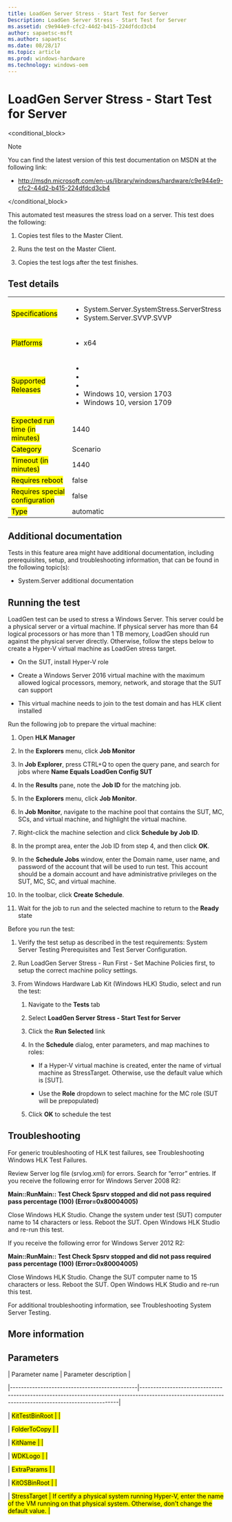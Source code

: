 ```yaml
---
title: LoadGen Server Stress - Start Test for Server
Description: LoadGen Server Stress - Start Test for Server
ms.assetid: c9e944e9-cfc2-44d2-b415-224dfdcd3cb4
author: sapaetsc-msft
ms.author: sapaetsc
ms.date: 08/28/17
ms.topic: article
ms.prod: windows-hardware
ms.technology: windows-oem
---
```


# LoadGen Server Stress - Start Test for Server

<conditional_block> <conditions> <docset value="standalone"></docset> </conditions>

>[!NOTE]
You can find the latest version of this test documentation on MSDN at the following link:

-   <xref hlink="http://msdn.microsoft.com/en-us/library/windows/hardware/c9e944e9-cfc2-44d2-b415-224dfdcd3cb4">http://msdn.microsoft.com/en-us/library/windows/hardware/c9e944e9-cfc2-44d2-b415-224dfdcd3cb4</b>


</conditional_block>

This automated test measures the stress load on a server. This test does the following:

1.  Copies test files to the Master Client.

2.  Runs the test on the Master Client.

3.  Copies the test logs after the test finishes.

## Test details

<table>
<colgroup>
<col width="50%" />
<col width="50%" />
</colgroup>
<tbody>
<tr class="odd">
<td><mark type="bullet_intro">Specifications</b></td>
<td><ul>
<li>System.Server.SystemStress.ServerStress</li>
<li>System.Server.SVVP.SVVP</li>
</ul></td>
</tr>
<tr class="even">
<td><mark type="bullet_intro">Platforms</b></td>
<td><ul>
<li><tla rid="win_threshold_server"></tla> x64</li>
</ul></td>
</tr>
<tr class="odd">
<td><mark type="bullet_intro">Supported Releases</b></td>
<td><ul>
<li><tla rid="win_10"></tla></li>
<li><tla rid="win_10_th2"></tla></li>
<li><tla rid="win_10_rs1"></tla></li>
<li>Windows 10, version 1703</li>
<li>Windows 10, version 1709</li>
</ul></td>
</tr>
<tr class="even">
<td><mark type="bullet_intro">Expected run time (in minutes)</b></td>
<td>1440</td>
</tr>
<tr class="odd">
<td><mark type="bullet_intro">Category</b></td>
<td>Scenario</td>
</tr>
<tr class="even">
<td><mark type="bullet_intro">Timeout (in minutes)</b></td>
<td>1440</td>
</tr>
<tr class="odd">
<td><mark type="bullet_intro">Requires reboot</b></td>
<td>false</td>
</tr>
<tr class="even">
<td><mark type="bullet_intro">Requires special configuration</b></td>
<td>false</td>
</tr>
<tr class="odd">
<td><mark type="bullet_intro">Type</b></td>
<td>automatic</td>
</tr>
</tbody>
</table>

## Additional documentation

Tests in this feature area might have additional documentation, including prerequisites, setup, and troubleshooting information, that can be found in the following topic(s):

-   <xref rid="p_hlk_test.system_server_additional_documentation">System.Server additional documentation</b>

## Running the test

LoadGen test can be used to stress a Windows Server. This server could be a physical server or a virtual machine. If physical server has more than 64 logical processors or has more than 1 TB memory, LoadGen should run against the physical server directly. Otherwise, follow the steps below to create a Hyper-V virtual machine as LoadGen stress target.

-   On the SUT, install Hyper-V role
-   Create a Windows Server 2016 virtual machine with the maximum allowed logical processors, memory, network, and storage that the SUT can support
-   This virtual machine needs to join to the test domain and has HLK client installed

Run the following job to prepare the virtual machine:

1.  Open **HLK Manager**
2.  In the **Explorers** menu, click **Job Monitor**
3.  In **Job Explorer**, press CTRL+Q to open the query pane, and search for jobs where **Name Equals LoadGen Config SUT**
4.  In the **Results** pane, note the **Job ID** for the matching job.
5.  In the **Explorers** menu, click **Job Monitor**.
6.  In **Job Monitor**, navigate to the machine pool that contains the SUT, MC, SCs, and virtual machine, and highlight the virtual machine.
7.  Right-click the machine selection and click **Schedule by Job ID**.
8.  In the prompt area, enter the Job ID from step 4, and then click **OK**.
9.  In the **Schedule Jobs** window, enter the Domain name, user name, and password of the account that will be used to run test. This account should be a domain account and have administrative privileges on the SUT, MC, SC, and virtual machine.
10. In the toolbar, click **Create Schedule**.
11. Wait for the job to run and the selected machine to return to the **Ready** state

Before you run the test:

1.  Verify the test setup as described in the test requirements: <xref rid="p_hlk_test.system_server_testing_prerequisites">System Server Testing Prerequisites</b> and <xref rid="p_hlk_test.test_server_configuration">Test Server Configuration</b>.

2.  Run <xref rid="p_hlk_test.318d804e-aa8f-4ffb-8ce2-963cea2f1a40">LoadGen Server Stress - Run First - Set Machine Policies</b> first, to setup the correct machine policy settings.

3.  From Windows Hardware Lab Kit (Windows HLK) Studio, select and run the test:

    1.  Navigate to the **Tests** tab
    2.  Select **LoadGen Server Stress - Start Test for Server**
    3.  Click the **Run Selected** link
    4.  In the **Schedule** dialog, enter parameters, and map machines to roles:
        -   If a Hyper-V virtual machine is created, enter the name of virtual machine as StressTarget. Otherwise, use the default value which is <placeholder>\[SUT\]</placeholder>.
        -   Use the **Role** dropdown to select machine for the MC role (SUT will be prepopulated)
    5.  Click **OK** to schedule the test

## Troubleshooting

For generic troubleshooting of HLK test failures, see <xref rid="p_hlk.troubleshooting_windows_hlk_test_failures">Troubleshooting Windows HLK Test Failures</b>.

Review Server log file (srvlog.xml) for errors. Search for “error” entries. If you receive the following error for Windows Server 2008 R2:

**Main::RunMain:: Test Check Spsrv stopped and did not pass required pass percentage (100) (Error=0x80004005)**

Close Windows HLK Studio. Change the system under test (SUT) computer name to 14 characters or less. Reboot the SUT. Open Windows HLK Studio and re-run this test.

If you receive the following error for Windows Server 2012 R2:

**Main::RunMain:: Test Check Spsrv stopped and did not pass required pass percentage (100) (Error=0x80004005)**

Close Windows HLK Studio. Change the SUT computer name to 15 characters or less. Reboot the SUT. Open Windows HLK Studio and re-run this test.

For additional troubleshooting information, see <xref rid="p_hlk_test.troubleshooting_system_server_testing">Troubleshooting System Server Testing</b>.

## More information

## Parameters

| Parameter name                               | Parameter description                                                                                                                              |
|----------------------------------------------|----------------------------------------------------------------------------------------------------------------------------------------------------|
| <mark type="bullet_intro">KitTestBinRoot</b> |                                                                                                                                                    |
| <mark type="bullet_intro">FolderToCopy</b>   |                                                                                                                                                    |
| <mark type="bullet_intro">KitName</b>        |                                                                                                                                                    |
| <mark type="bullet_intro">WDKLogo</b>        |                                                                                                                                                    |
| <mark type="bullet_intro">ExtraParams</b>    |                                                                                                                                                    |
| <mark type="bullet_intro">KitOSBinRoot</b>   |                                                                                                                                                    |
| <mark type="bullet_intro">StressTarget</b>   | If certify a physical system running Hyper-V, enter the name of the VM running on that physical system. Otherwise, don't change the default value. |





